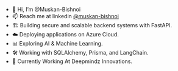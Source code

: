 - 👋 Hi, I’m @Muskan-Bishnoi
- 📫 Reach me at linkedin [@muskan-bishnoi](https://www.linkedin.com/in/muskan-bishnoi-74b364314/)
- 🏗️ Building secure and scalable backend systems with FastAPI.
- ☁️ Deploying applications on Azure Cloud.
- 📊 Exploring AI & Machine Learning.
- 🛠️ Working with SQLAlchemy, Prisma, and LangChain.
- 💼 Currently Working At Deepmindz Innovations.

<!---
Muskan-Bishnoi/Muskan-Bishnoi is a ✨ special ✨ repository because its `README.md` (this file) appears on your GitHub profile.
You can click the Preview link to take a look at your changes.
--->
